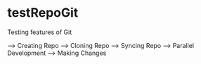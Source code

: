 # testRepoGit
Testing features of Git

--> Creating Repo
--> Cloning Repo
--> Syncing Repo
--> Parallel Development
--> Making Changes

